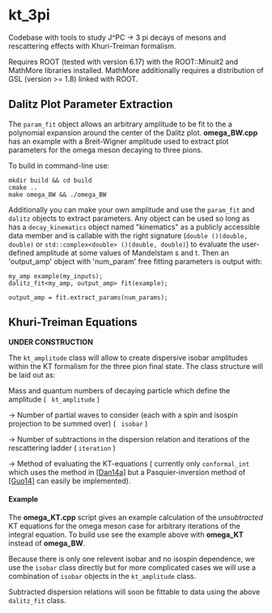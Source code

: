 # kt_3pi
Codebase with tools to study J^PC -> 3 pi decays of mesons and rescattering effects with Khuri-Treiman formalism.

Requires ROOT (tested with version 6.17) with the ROOT::Minuit2 and MathMore libraries installed.
MathMore additionally requires a distribution of GSL (version >= 1.8) linked with ROOT.

## Dalitz Plot Parameter Extraction
The `param_fit` object allows an arbitrary amplitude to be fit to the a polynomial expansion around the center of the Dalitz plot. __omega_BW.cpp__ has an example with a Breit-Wigner amplitude used to extract plot parameters for the omega meson decaying to three pions.   

To build in command-line use:
```
mkdir build && cd build
cmake ..
make omega_BW && ./omega_BW
```

Additionally you can make your own amplitude and use the `param_fit` and `dalitz` objects to extract parameters. Any object can be used so long as has a `decay_kinematics` object named "kinematics" as a publicly accessible data member and is callable with the right signature (```double ()(double, double)```
or
```std::complex<double> ()(double, double)```)
to evaluate the user-defined amplitude at some values of Mandelstam s and t. Then an 'output_amp' object with 'num_param' free fitting parameters is output with:

```
my_amp example(my_inputs);
dalitz_fit<my_amp, output_amp> fit(example);

output_amp = fit.extract_params(num_params);
```

## Khuri-Treiman Equations
__UNDER CONSTRUCTION__

The ```kt_amplitude``` class will allow to create dispersive isobar amplitudes within the KT formalism for the three pion final state.
The class structure will be laid out as:

Mass and quantum numbers of decaying particle which define the amplitude ( ``` kt_amplitude``` )

 -> Number of partial waves to consider (each with a spin and isospin projection to be summed over) ( ``` isobar``` )

 -> Number of subtractions in the dispersion relation and iterations of the rescattering ladder ( ```iteration``` )

 -> Method of evaluating the KT-equations ( currently only ```conformal_int``` which uses the method in [[Dan14a]](https://arxiv.org/abs/1409.7708) but a Pasquier-inversion method of [[Guo14]](https://arxiv.org/abs/1412.3970) can easily be implemented).

 #### Example
The __omega_KT.cpp__ script gives an example calculation of the _unsubtracted_ KT equations for the omega meson case for arbitrary iterations of the integral equation. To build use see the example above with __omega_KT__ instead of __omega_BW__.

Because there is only one relevent isobar and no isospin dependence, we use the `isobar` class directly but for more complicated cases we will use a combination of `isobar` objects in the `kt_amplitude` class.

Subtracted dispersion relations will soon be fittable to data using the above `dalitz_fit` class.
